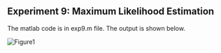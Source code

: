 ## Experiment 9: Maximum Likelihood Estimation

The matlab code is in exp9.m file. The output is shown below.

![Figure1](https://github.com/smitshah99/Wireless-and-Mobile-Communication/blob/main/Exp9%20-%20Maximum%20Likelihood%20Estimation/Figure1.jpg)
